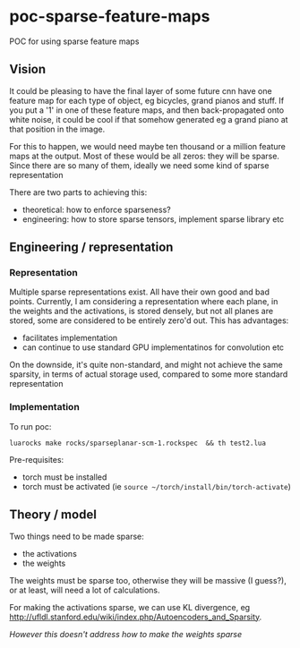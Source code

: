 # poc-sparse-feature-maps
POC for using sparse feature maps

## Vision

It could be pleasing to have the final layer of some future cnn have one feature map for each type of object, eg bicycles, grand pianos and stuff.  If you put a '1' in one of these feature maps, and then back-propagated onto white noise, it could be cool if that somehow generated eg a grand piano at that position in the image.

For this to happen, we would need maybe ten thousand or a million feature maps at the output.  Most of these would be all zeros: they will be sparse.  Since there are so many of them, ideally we need some kind of sparse representation

There are two parts to achieving this:
- theoretical: how to enforce sparseness?
- engineering: how to store sparse tensors, implement sparse library etc

## Engineering / representation

### Representation

Multiple sparse representations exist. All have their own good and bad points.  Currently, I am considering a representation where each plane, in the weights and the activations, is stored densely, but not all planes are stored, some are considered to be entirely zero'd out.  This has advantages:
- facilitates implementation
- can continue to use standard GPU implementatinos for convolution etc

On the downside, it's quite non-standard, and might not achieve the same sparsity, in terms of actual storage used, compared to some more standard representation

### Implementation

To run poc:
```
luarocks make rocks/sparseplanar-scm-1.rockspec  && th test2.lua
```

Pre-requisites:
- torch must be installed
- torch must be activated (ie `source ~/torch/install/bin/torch-activate`)

## Theory / model

Two things need to be made sparse:
- the activations
- the weights

The weights must be sparse too, otherwise they will be massive (I guess?), or at least, will need a lot of calculations.

For making the activations sparse, we can use KL divergence, eg http://ufldl.stanford.edu/wiki/index.php/Autoencoders_and_Sparsity.

*However this doesn't address how to make the weights sparse*

